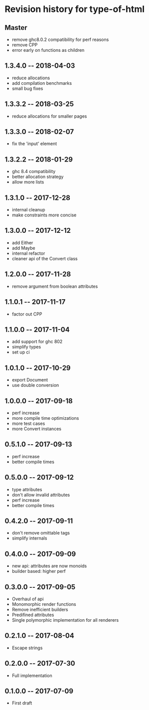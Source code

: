 # Revision history for type-of-html

## Master

* remove ghc8.0.2 compatibility for perf reasons
* remove CPP
* error early on functions as children

## 1.3.4.0  -- 2018-04-03

* reduce allocations
* add compilation benchmarks
* small bug fixes

## 1.3.3.2  -- 2018-03-25

* reduce allocations for smaller pages

## 1.3.3.0  -- 2018-02-07

* fix the 'input' element

## 1.3.2.2  -- 2018-01-29

* ghc 8.4 compatibility
* better allocation strategy
* allow more lists

## 1.3.1.0  -- 2017-12-28

* internal cleanup
* make constraints more concise

## 1.3.0.0  -- 2017-12-12

* add Either
* add Maybe
* internal refactor
* cleaner api of the Convert class

## 1.2.0.0  -- 2017-11-28

* remove argument from boolean attributes

## 1.1.0.1  -- 2017-11-17

* factor out CPP

## 1.1.0.0  -- 2017-11-04

* add support for ghc 802
* simplify types
* set up ci

## 1.0.1.0  -- 2017-10-29

* export Document
* use double conversion

## 1.0.0.0  -- 2017-09-18

* perf increase
* more compile time optimizations
* more test cases
* more Convert instances

## 0.5.1.0  -- 2017-09-13

* perf increase
* better compile times

## 0.5.0.0  -- 2017-09-12

* type attributes
* don't allow invalid attributes
* perf increase
* better compile times

## 0.4.2.0  -- 2017-09-11

* don't remove omittable tags
* simplify internals

## 0.4.0.0  -- 2017-09-09

* new api: attributes are now monoids
* builder based: higher perf

## 0.3.0.0  -- 2017-09-05

* Overhaul of api
* Monomorphic render functions
* Remove inefficient builders
* Predifined attributes
* Single polymorphic implementation for all renderers

## 0.2.1.0  -- 2017-08-04

* Escape strings

## 0.2.0.0  -- 2017-07-30

* Full implementation

## 0.1.0.0  -- 2017-07-09

* First draft
